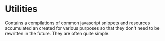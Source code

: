 # Utilities

Contains a compilations of common javascript snippets and resources accumulated an created for various purposes so that they don't need to be rewritten in the future. They are often quite simple.